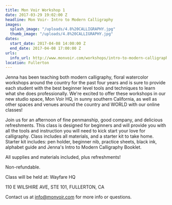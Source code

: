 ```yaml
---
title: Mon Voir Workshop 1
date: 2017-03-29 19:02:00 Z
headline: Mon Voir- Intro to Modern Calligraphy
images:
  splash_image: "/uploads/4.8%20CALLIGRAPHY.jpg"
  thumb_image: "/uploads/4.8%20CALLIGRAPHY.jpg"
dates:
  start_date: 2017-04-08 14:00:00 Z
  end_date: 2017-04-08 17:00:00 Z
urls:
  info_url: http://www.monvoir.com/workshops/intro-to-modern-calligraphy-wayfare-hq
location: Fullerton
---
```


Jenna has been teaching both modern calligraphy, floral watercolor workshops around the country for the past four years and is sure to provide each student with the best beginner level tools and techniques to learn what she does professionally. We're excited to offer these workshops in our new studio space, Mon Voir HQ, in sunny southern California, as well as other spaces and venues around the country and WORLD with our online classes!

Join us for an afternoon of fine penmanship, good company, and delicious refreshments. This class is designed for beginners and will provide you with all the tools and instruction you will need to kick start your love for calligraphy. Class includes all materials, and a starter kit to take home. Starter kit includes: pen holder, beginner nib, practice sheets, black ink, alphabet guide and Jenna's Intro to Modern Calligraphy Booklet.

All supplies and materials included, plus refreshments!

Non-refundable. 

Class will be held at:
Wayfare HQ

110 E WILSHIRE AVE, STE 101, FULLERTON, CA

Contact us at info@monvoir.com for more info or questions. 